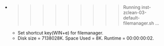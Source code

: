 * >>>>>>>>> Running inst-zclean-03-default-filemanager.sh ...
  * Set shortcut key(WIN+e) for filemanager.
  * Disk size = 7138028K. Space Used = 8K. Runtime = 00:00:00:02.
